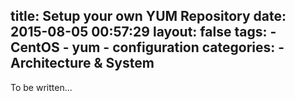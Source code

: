 title: Setup your own YUM Repository
date: 2015-08-05 00:57:29
layout: false
tags:
    - CentOS
    - yum
    - configuration
categories:
    - Architecture & System
---

To be written...
